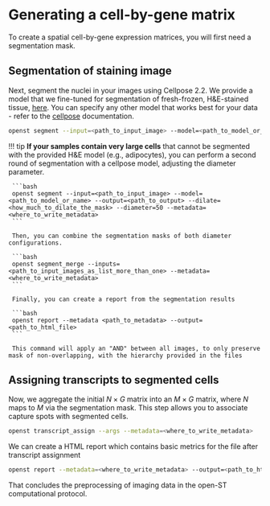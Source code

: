 # Generating a cell-by-gene matrix
To create a spatial cell-by-gene expression matrices, you will first need a segmentation mask.

## Segmentation of staining image
Next, segment the nuclei in your images using Cellpose 2.2. We provide a model that we fine-tuned for segmentation of fresh-frozen, H&E-stained tissue, [here](https://github.com/danilexn/openst/blob/main/models/HE_cellpose_rajewsky). You can specify any other model that works best for your data - refer to the [cellpose](https://cellpose.readthedocs.io/en/latest/index.html) documentation.

```bash
openst segment --input=<path_to_input_image> --model=<path_to_model_or_name> --output=<path_to_output> --dilate=<how_much_to_dilate_the_mask> --diameter=20 --mask-tissue --metadata=<where_to_write_metadata>
```

!!! tip
     **If your samples contain very large cells** that cannot be segmented with the provided H&E model (e.g., adipocytes), you can perform a second round of segmentation with a cellpose model, adjusting the diameter parameter.

     ```bash
     openst segment --input=<path_to_input_image> --model=<path_to_model_or_name> --output=<path_to_output> --dilate=<how_much_to_dilate_the_mask> --diameter=50 --metadata=<where_to_write_metadata>
     ```

     Then, you can combine the segmentation masks of both diameter configurations.

     ```bash
     openst segment_merge --inputs=<path_to_input_images_as_list_more_than_one> --metadata=<where_to_write_metadata>
     ```

     Finally, you can create a report from the segmentation results

     ```bash
     openst report --metadata <path_to_metadata> --output=<path_to_html_file>
     ```

     This command will apply an "AND" between all images, to only preserve mask of non-overlapping, with the hierarchy provided in the files

## Assigning transcripts to segmented cells
Now, we aggregate the initial $N\times G$ matrix into an $M\times G$ matrix, where $N$ maps to $M$ via the segmentation mask. This step allows you to associate capture spots with segmented cells.

```bash
openst transcript_assign --args --metadata=<where_to_write_metadata>
```

We can create a HTML report which contains basic metrics for the file after transcript assignment
```bash
openst report --metadata=<where_to_write_metadata> --output=<path_to_html_file>
```

That concludes the preprocessing of imaging data in the open-ST computational protocol. 